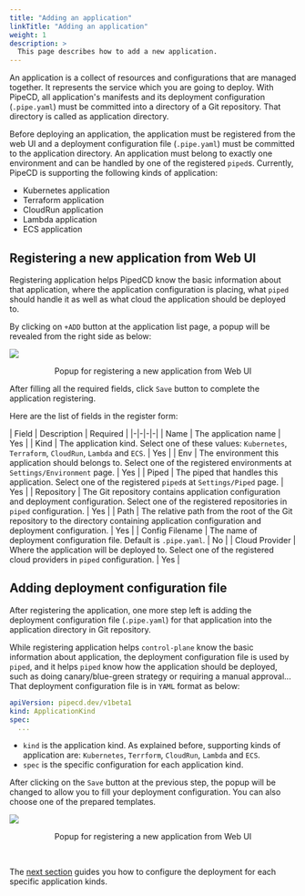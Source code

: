 ```yaml
---
title: "Adding an application"
linkTitle: "Adding an application"
weight: 1
description: >
  This page describes how to add a new application.
---
```


An application is a collect of resources and configurations that are managed together.
It represents the service which you are going to deploy. With PipeCD, all application's manifests and its deployment configuration (`.pipe.yaml`) must be committed into a directory of a Git repository. That directory is called as application directory.

Before deploying an application, the application must be registered from the web UI and a deployment configuration file (`.pipe.yaml`) must be committed to the application directory.
An application must belong to exactly one environment and can be handled by one of the registered `piped`s. Currently, PipeCD is supporting the following kinds of application:

- Kubernetes application
- Terraform application
- CloudRun application
- Lambda application
- ECS application

## Registering a new application from Web UI

Registering application helps PipedCD know the basic information about that application, where the application configuration is placing, what `piped` should handle it as well as what cloud the application should be deployed to.

By clicking on `+ADD` button at the application list page, a popup will be revealed from the right side as below:

![](/images/registering-an-application.png)
<p style="text-align: center;">
Popup for registering a new application from Web UI
</p>

After filling all the required fields, click `Save` button to complete the application registering.

Here are the list of fields in the register form:

| Field | Description | Required |
|-|-|-|-|
| Name | The application name | Yes |
| Kind | The application kind. Select one of these values: `Kubernetes`, `Terraform`, `CloudRun`, `Lambda` and `ECS`. | Yes |
| Env | The environment this application should belongs to. Select one of the registered environments at `Settings/Environment` page.  | Yes |
| Piped | The piped that handles this application. Select one of the registered `piped`s at `Settings/Piped` page. | Yes |
| Repository | The Git repository contains application configuration and deployment configuration. Select one of the registered repositories in `piped` configuration. | Yes |
| Path | The relative path from the root of the Git repository to the directory containing application configuration and deployment configuration. | Yes |
| Config Filename | The name of deployment configuration file. Default is `.pipe.yaml`. | No |
| Cloud Provider | Where the application will be deployed to. Select one of the registered cloud providers in `piped` configuration. | Yes |

## Adding deployment configuration file

After registering the application, one more step left is adding the deployment configuration file (`.pipe.yaml`) for that application into the application directory in Git repository.

While registering application helps `control-plane` know the basic information about application, the deployment configuration file is used by `piped`, and it helps `piped` know how the application should be deployed, such as doing canary/blue-green strategy or requiring a manual approval...
That deployment configuration file is in `YAML` format as below:

``` yaml
apiVersion: pipecd.dev/v1beta1
kind: ApplicationKind
spec:
  ...
```

- `kind` is the application kind. As explained before, supporting kinds of application are: `Kubernetes`, `Terrform`, `CloudRun`, `Lambda` and `ECS`.
- `spec` is the specific configuration for each application kind.

After clicking on the `Save` button at the previous step, the popup will be changed to allow you to fill your deployment configuration. You can also choose one of the prepared templates.

![](/images/adding-deployment-configuration-file.png)
<p style="text-align: center;">
Popup for registering a new application from Web UI
</p>

<br/>

The [next section](/docs/user-guide/configuring-deployment/) guides you how to configure the deployment for each specific application kinds.
